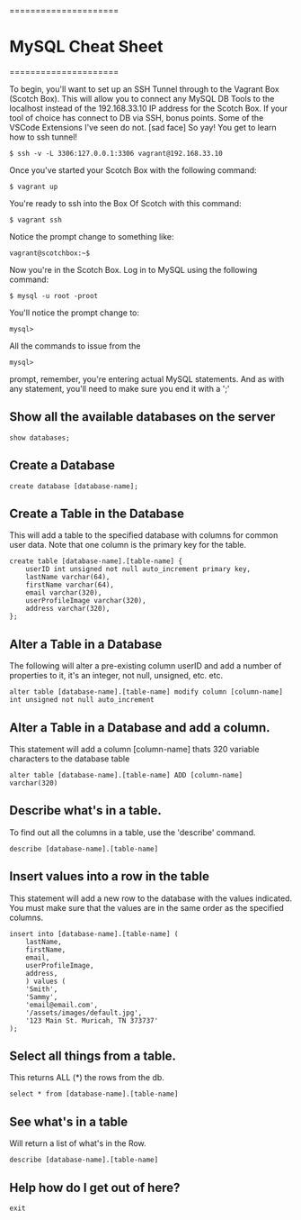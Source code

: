 =====================
# MySQL Cheat Sheet
=====================


To begin, you'll want to set up an SSH Tunnel through to the Vagrant Box (Scotch Box). This will allow you to connect any MySQL DB Tools to the localhost instead of the 192.168.33.10 IP address for the Scotch Box. 
If your tool of choice has connect to DB via SSH, bonus points. 
Some of the VSCode Extensions I've seen do not. [sad face]
So yay! You get to learn how to ssh tunnel!

	$ ssh -v -L 3306:127.0.0.1:3306 vagrant@192.168.33.10



Once you've started your Scotch Box with the following command:

	$ vagrant up

You're ready to ssh into the Box Of Scotch with this command: 

	$ vagrant ssh

Notice the prompt change to something like:

	vagrant@scotchbox:~$

Now you're in the Scotch Box. Log in to MySQL using the following command: 

	$ mysql -u root -proot

You'll notice the prompt change to:

	mysql>


All the commands to issue from the 

	mysql> 

prompt, remember, you're entering actual MySQL statements. 
And as with any statement, you'll need to make sure you end it with a ';'


## Show all the available databases on the server

	show databases;


## Create a Database

	create database [database-name];


## Create a Table in the Database

This will add a table to the specified database with columns for common user data. 
Note that one column is the primary key for the table. 

	create table [database-name].[table-name] {
		userID int unsigned not null auto_increment primary key,
		lastName varchar(64),
		firstName varchar(64),
		email varchar(320),
		userProfileImage varchar(320),
		address varchar(320),
	};


## Alter a Table in a Database

The following will alter a pre-existing column userID and add a number of properties to it, it's an integer, not null, unsigned, etc. etc. 

	alter table [database-name].[table-name] modify column [column-name] int unsigned not null auto_increment


## Alter a Table in a Database and add a column. 

This statement will add a column [column-name] thats 320 variable characters to the database table

	alter table [database-name].[table-name] ADD [column-name] varchar(320)


## Describe what's in a table. 

To find out all the columns in a table, use the 'describe' command. 

	describe [database-name].[table-name]


## Insert values into a row in the table

This statement will add a new row to the database with the values indicated.
You must make sure that the values are in the same order as the specified columns. 

	insert into [database-name].[table-name] (
		lastName, 
		firstName,
		email,
		userProfileImage,
		address,
		) values (
		'Smith',
		'Sammy',
		'email@email.com',
		'/assets/images/default.jpg',
		'123 Main St. Muricah, TN 373737'
	);


## Select all things from a table. 

This returns ALL (*) the rows from the db. 

	select * from [database-name].[table-name]



## See what's in a table

Will return a list of what's in the Row. 

	describe [database-name].[table-name]


## Help how do I get out of here? 

	exit

